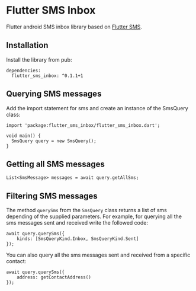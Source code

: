 # Flutter SMS Inbox

Flutter android SMS inbox library based on [Flutter SMS](https://github.com/babariviere/flutter_sms).

## Installation

Install the library from pub:

```
dependencies:
  flutter_sms_inbox: ^0.1.1+1
```

## Querying SMS messages

Add the import statement for sms and create an instance of the SmsQuery class:

```
import 'package:flutter_sms_inbox/flutter_sms_inbox.dart';

void main() {
  SmsQuery query = new SmsQuery();
}
```

## Getting all SMS messages

`List<SmsMessage> messages = await query.getAllSms;`

## Filtering SMS messages
The method `querySms` from the `SmsQuery` class returns a list of sms depending of the supplied parameters. For example, for querying all the sms messages sent and received write the followed code:

```
await query.querySms({
    kinds: [SmsQueryKind.Inbox, SmsQueryKind.Sent]
});
```
You can also query all the sms messages sent and received from a specific contact:

```
await query.querySms({
    address: getContactAddress()
});
```
